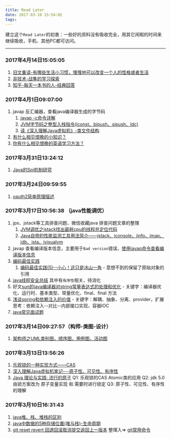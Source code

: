 ```yaml
---
title: Read Later
date: 2017-03-10 15:54:02
tags:
---
```

建立这个`Read Later`的初衷：一些好的资料没有吸收完全，用其它闲暇的时间来继续吸收，手机、其他PC都可访问。

<hr>

### 2017年4月14日15:05:05
1. [旧文重读-有哪些生活小习惯，慢慢地可以改变一个人的性格或者生活](http://daily.zhihu.com/story/4369215)
2. [非技术-战隼的学习探索](http://www.read.org.cn/)
3. [知乎-每天一本书的人-经典回答](https://www.zhihu.com/people/warfalcon/answers)

### 2017年4月1日09:07:00
1. javap 反汇编器，查看java编译器生成的字节码
    1. [javap -c命令详解](http://blog.csdn.net/junsure2012/article/details/7099222)
    2. [JVM字节码之整型入栈指令(iconst、bipush、sipush、ldc)](http://www.cnblogs.com/luyanliang/p/5498584.html)
    3. [读《深入理解Java虚拟机》-类文件结构](http://www.linmuxi.com/2016/06/27/jvm-note-classfile/)
2. [有什么相见恨晚的小知识？](https://www.zhihu.com/question/51534501)
3. [你有什么相见恨晚的英语学习方法？](https://www.zhihu.com/question/26677313/answer/34173739)

### 2017年3月31日13:24:12
1. [Java的Spi机制研究](http://blog.csdn.net/Evankaka/article/details/58265019)

### 2017年3月24日09:59:55
1. [oauth2简单原理描述](http://blog.csdn.net/yunnysunny/article/details/17482175)

### 2017年3月17日10:56:38 （java性能调优）
1. jps、jstack等工具排查问题、微信收藏java 排查问题文章的整理
    1. [JVM调优之jstack找出最耗cpu的线程并定位代码](http://www.cnblogs.com/chengJAVA/p/5821218.html)
    2. [ Java自带的性能监测工具用法简介——jstack、jconsole、jinfo、jmap、jdb、jsta、jvisualvm](http://blog.csdn.net/feihong247/article/details/7874063)
2. javap 查看编译版本信息，主要用于`Bad version`错误，[使用javap命令查看编译版本信息](http://www.blogjava.net/aoxj/archive/2013/02/17/395349.html)
3. [编码最佳实践](http://www.blogjava.net/aoxj/MyPosts.html)
    1. [编码最佳实践(5)--小心！这只是冰山一角](http://www.blogjava.net/aoxj/archive/2012/09/06/387170.html) - 意想不到的保留了原始对象的引用
4. [java线程安全总结](http://www.iteye.com/topic/806990) 其中有`有序性`相关，待消化
5. 好文[sun的java编译器对string常量表达式的处理和优化](http://www.blogjava.net/aoxj/archive/2007/12/05/165536.html) - 关键字：编译器优化、运行时、基本类型、常量优化、final、final 方法
6. [浅谈spring和依赖注入的价值](http://www.blogjava.net/aoxj/archive/2008/01/11/174728.html) - 关键字：解耦、抽象、分离、provider，扩展思考：依赖注入--对比--内部接口实现、容器IOC
7. [java常见面试题](http://blog.csdn.net/Soft_Po/article/details/53761198)

### 2017年3月14日09:27:57（构师-类图-设计）
1. [ 架构师之UML类别图，顺序图，用例图，活动图](http://blog.csdn.net/wqewq19/article/details/52931890)

### 2017年3月13日13:56:26
1. [乐观锁的一种实现方式——CAS](http://www.tuicool.com/articles/yiyy6bI)
2. [深入理解Java虚拟机笔记---原子性、可见性、有序性](http://www.tuicool.com/articles/ru6vUvn)
3. [Java 理论与实践: 流行的原子](https://www.ibm.com/developerworks/cn/java/j-jtp11234/index.html)
Q1: 乐观锁的CAS Atomic类的应用
Q2: jdk 5.0 由锁方案改为 原子变量实现 和 需要时进行锁定
Q3: 原子性、可见性、有序性的理解

### 2017年3月10日16:31:43
1. [java堆、栈、堆栈的区别](http://www.cnblogs.com/iliuyuet/p/5603618.html)  
2. [java中数据的5种存储位置(堆与栈)-生命周期](http://blog.csdn.net/ghost_programmer/article/details/40891735)
3. [git reset revert 回退回滚取消提交返回上一版本](http://yijiebuyi.com/blog/8f985d539566d0bf3b804df6be4e0c90.html) 整理入=> [git常用命令](../_drafts/git常用命令.md)
